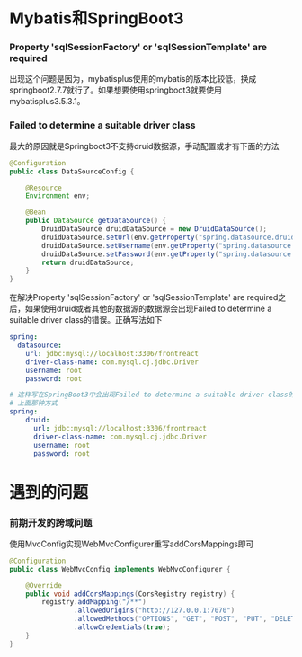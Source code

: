 # Mybatis和SpringBoot3

### Property 'sqlSessionFactory' or 'sqlSessionTemplate' are required

出现这个问题是因为，mybatisplus使用的mybatis的版本比较低，换成springboot2.7.7就行了。如果想要使用springboot3就要使用mybatisplus3.5.3.1。

### Failed to determine a suitable driver class

最大的原因就是Springboot3不支持druid数据源，手动配置或才有下面的方法

```java
@Configuration
public class DataSourceConfig {

    @Resource
    Environment env;

    @Bean
    public DataSource getDataSource() {
        DruidDataSource druidDataSource = new DruidDataSource();
        druidDataSource.setUrl(env.getProperty("spring.datasource.druid.url"));
        druidDataSource.setUsername(env.getProperty("spring.datasource.druid.username"));
        druidDataSource.setPassword(env.getProperty("spring.datasource.druid.password"));
        return druidDataSource;
    }
}
```



在解决Property 'sqlSessionFactory' or 'sqlSessionTemplate' are required之后，如果使用druid或者其他的数据源的数据源会出现Failed to determine a suitable driver class的错误。正确写法如下

```yaml
spring:
  datasource:
    url: jdbc:mysql://localhost:3306/frontreact
    driver-class-name: com.mysql.cj.jdbc.Driver
    username: root
    password: root
```

```yaml
# 这样写在SpringBoot3中会出现Failed to determine a suitable driver class的错误，要使用
# 上面那种方式
spring:
    druid:
      url: jdbc:mysql://localhost:3306/frontreact
      driver-class-name: com.mysql.cj.jdbc.Driver
      username: root
      password: root
```



# 遇到的问题

### 前期开发的跨域问题

使用MvcConfig实现WebMvcConfigurer重写addCorsMappings即可

```java
@Configuration
public class WebMvcConfig implements WebMvcConfigurer {

    @Override
    public void addCorsMappings(CorsRegistry registry) {
        registry.addMapping("/**")
                .allowedOrigins("http://127.0.0.1:7070")
                .allowedMethods("OPTIONS", "GET", "POST", "PUT", "DELETE")
                .allowCredentials(true);
    }
}
```

